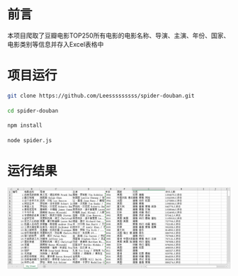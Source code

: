 # 前言
本项目爬取了豆瓣电影TOP250所有电影的电影名称、导演、主演、年份、国家、电影类别等信息并存入Excel表格中

# 项目运行
```bash
git clone https://github.com/Leesssssssss/spider-douban.git

cd spider-douban

npm install

node spider.js
```

# 运行结果
![截图](https://github.com/Leesssssssss/spider-douban/blob/master/1.png)
